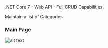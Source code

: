 .NET Core 7 - Web API - Full CRUD Capabilities

Maintain a list of Categories 


### Main Page
<img src="" alt="alt text" Title="Main Page">



